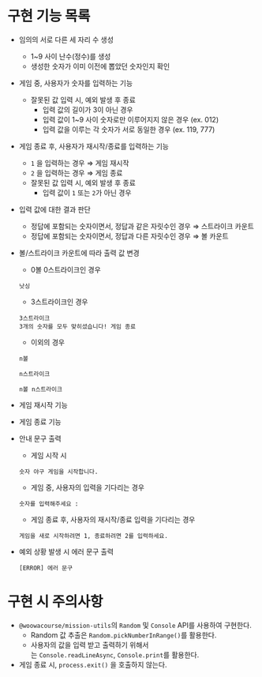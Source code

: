 # 구현 기능 목록

- 임의의 서로 다른 세 자리 수 생성
    - 1~9 사이 난수(정수)를 생성
    - 생성한 숫자가 이미 이전에 뽑았던 숫자인지 확인
- 게임 중, 사용자가 숫자를 입력하는 기능
    - 잘못된 값 입력 시, 예외 발생 후 종료
        - 입력 값의 길이가 3이 아닌 경우
        - 입력 값이 1~9 사이 숫자로만 이루어지지 않은 경우 (ex. 012)
        - 입력 값을 이루는 각 숫자가 서로 동일한 경우 (ex. 119, 777)
- 게임 종료 후, 사용자가 재시작/종료를 입력하는 기능
    - `1` 을 입력하는 경우 ⇒ 게임 재시작
    - `2` 을 입력하는 경우 ⇒ 게임 종료
    - 잘못된 값 입력 시, 예외 발생 후 종료
        - 입력 값이 `1` 또는 `2`가 아닌 경우
- 입력 값에 대한 결과 판단
    - 정답에 포함되는 숫자이면서, 정답과 같은 자릿수인 경우 ⇒ 스트라이크 카운트
    - 정답에 포함되는 숫자이면서, 정답과 다른 자릿수인 경우 ⇒ 볼 카운트
- 볼/스트라이크 카운트에 따라 출력 값 변경
    - 0볼 0스트라이크인 경우
    
    ```shell
    낫싱
    ```
    
    - 3스트라이크인 경우
    
    ```shell
    3스트라이크
    3개의 숫자를 모두 맞히셨습니다! 게임 종료
    ```
    
    - 이외의 경우
    
    ```shell
    n볼
    ```
    
    ```shell
    n스트라이크
    ```
    
    ```shell
    n볼 n스트라이크
    ```
    
- 게임 재시작 기능
- 게임 종료 기능
- 안내 문구 출력
    - 게임 시작 시
    
    ```shell
    숫자 야구 게임을 시작합니다.
    ```
    
    - 게임 중, 사용자의 입력을 기다리는 경우
    
    ```shell
    숫자를 입력해주세요 : 
    ```
    
    - 게임 종료 후, 사용자의 재시작/종료 입력을 기다리는 경우
    
    ```shell
    게임을 새로 시작하려면 1, 종료하려면 2를 입력하세요.
    ```

- 예외 상황 발생 시 에러 문구 출력

    ```shell
    [ERROR] 에러 문구
    ```

# 구현 시 주의사항

- `@woowacourse/mission-utils`의 `Random` 및 `Console` API를 사용하여 구현한다.
    - Random 값 추출은 `Random.pickNumberInRange()`를 활용한다.
    - 사용자의 값을 입력 받고 출력하기 위해서는 `Console.readLineAsync`, `Console.print`를 활용한다.
- 게임 종료 시, `process.exit()` 을 호출하지 않는다.